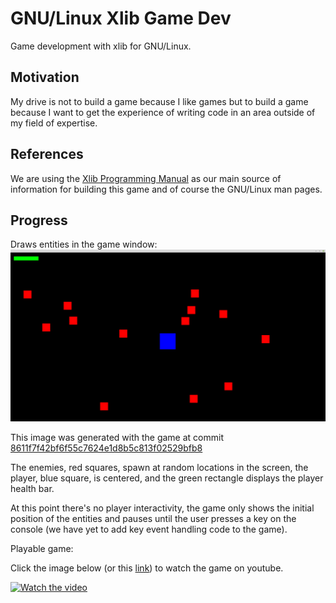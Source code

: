 # GNU/Linux Xlib Game Dev
Game development with xlib for GNU/Linux.

## Motivation

My drive is not to build a game because I like games but to build a game because I
want to get the experience of writing code in an area outside of my field of expertise.

## References

We are using the [Xlib Programming Manual](https://tronche.com/gui/x/xlib/) as our main
source of information for building this game and of course the GNU/Linux man pages.

## Progress

Draws entities in the game window:
![phase-1](https://github.com/misael-diaz/gnu-linux-xlib-game-dev/blob/93f6196f98943aa8450b07d11e1e784cb9678121/public/graphics/phase-1-draw-entities.png)

This image was generated with the game at commit
[8611f7f42bf6f55c7624e1d8b5c813f02529bfb8](https://github.com/misael-diaz/gnu-linux-xlib-game-dev/commit/8611f7f42bf6f55c7624e1d8b5c813f02529bfb8)

The enemies, red squares, spawn at random locations in the screen, the player, blue
square, is centered, and the green rectangle displays the player health bar.

At this point there's no player interactivity, the game only shows the initial position
of the entities and pauses until the user presses a key on the console (we have yet to
add key event handling code to the game).

Playable game:

Click the image below (or this [link](https://www.youtube.com/watch?v=MSf5etK1ojw)) to
watch the game on youtube.

[![Watch the video](https://img.youtube.com/vi/MSf5etK1ojw/hqdefault.jpg)](https://www.youtube.com/watch?v=MSf5etK1ojw)

